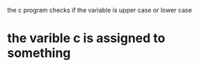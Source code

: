 the c program checks if the variable is upper case or lower case

# the varible c is assigned to something
